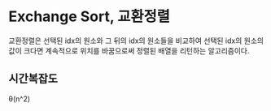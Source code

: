 # Exchange Sort, 교환정렬
교환정렬은 선택된 idx의 원소와 그 뒤의 idx의 원소들을 비교하여 선택된 idx의 원소의 값이 크다면 계속적으로 위치를 바꿈으로써 정렬된 배열을 리턴하는 알고리즘이다.

## 시간복잡도
θ(n^2)
